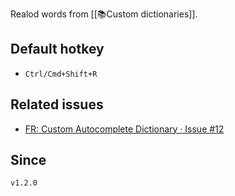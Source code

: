 Realod words from [[📚Custom dictionaries]].

## Default hotkey

- `Ctrl/Cmd+Shift+R`

## Related issues

- [FR: Custom Autocomplete Dictionary · Issue \#12](https://github.com/tadashi-aikawa/obsidian-various-complements-plugin/issues/12)

## Since

`v1.2.0`

